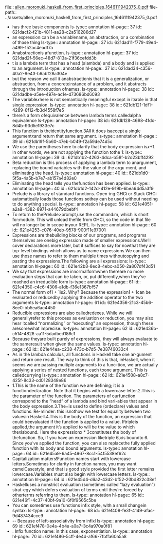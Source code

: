 file:: [allen_moronuki_haskell_from_first_principles_1646111942375_0.pdf](../assets/allen_moronuki_haskell_from_first_principles_1646111942375_0.pdf)
file-path:: ../assets/allen_moronuki_haskell_from_first_principles_1646111942375_0.pdf

- has three basic components
  ls-type:: annotation
  hl-page:: 37
  id:: 621dacf2-f21b-4811-aa28-c2a516286d27
- an expression can be a variablename, an abstraction, or a combination of those thing
  ls-type:: annotation
  hl-page:: 37
  id:: 621dad11-f779-49e4-a499-152ac4eadf7a
- Anabstractionis afunction.
  ls-type:: annotation
  hl-page:: 37
  id:: 621dad2f-56ec-48d7-813a-21f36cefdd3b
- t is a lambda term that has a head (alambda) and a body and is applied to an argument.
  ls-type:: annotation
  hl-page:: 37
  id:: 621dad34-c356-40a2-9e43-b6abf28a304e
- but the reason we call it anabstractionis that it is a generalization, or abstraction, from a concreteinstance of a problem, and it abstracts through the introduction ofnames.
  ls-type:: annotation
  hl-page:: 38
  id:: 621dadbe-a5ee-497e-ac1e-d73686bd6093
- The variable𝑥here is not semantically meaningful except in itsrole in that single expression. 
  ls-type:: annotation
  hl-page:: 38
  id:: 621db121-1df1-4289-8f12-fb3d4558f7e5
- there’s a form ofequivalence between lambda terms calledalpha equivalence
  ls-type:: annotation
  hl-page:: 38
  id:: 621db128-4698-41dc-8d4b-93d5e1933e7c
- This function is theidentityfunction.3All it does isaccept a single argument𝑥and return that same argument.
  ls-type:: annotation
  hl-page:: 39
  id:: 621db19f-5b60-47eb-b049-f2a59de74d5c
- We use the parentheses here to clarify that the body ex-pression is𝑥+1. In other words, we are not applying the function tothe 1:
  ls-type:: annotation
  hl-page:: 39
  id:: 621db1b2-4263-4dca-b58f-b2d23bff4292
- Beta reduction is this process of applying a lambda term to anargument, replacing the bound variables with the value of the argu-ment, and eliminating the head.
  ls-type:: annotation
  hl-page:: 40
  id:: 621db1d0-5f5a-4a5b-b7e7-ab157a4d82e0
- Eliminating the head tells you thefunction has been applied.
  ls-type:: annotation
  hl-page:: 40
  id:: 621db1d2-142d-412e-919b-6bea64d5a3f9
- Prelude is a library of standard functions. Open-ing GHCi or Stack GHCi automatically loads those functions sothey can be used without needing to do anything special.
  ls-type:: annotation
  hl-page:: 58
  id:: 621e4051-a2a8-4382-8971-a44679dbebf4
- To return to thePrelude>prompt,use the command:m, which is short for:module. This will unload thefile from GHCi, so the code in that file will no longer be in scope inyour REPL.
  ls-type:: annotation
  hl-page:: 60
  id:: 621e4253-c076-40eb-9578-900f11e97001
- Expressions are thebuilding blocks of our programs, and programs themselves are onebig expression made of smaller expressions.We’ll cover declarations more later, but it suffices to say for nowthat they are top-level bindings which allows us to name expressions.We can then use those names to refer to them multiple times withoutcopying and pasting the expressions.The following are all expressions:
  ls-type:: annotation
  hl-page:: 60
  id:: 621e42b8-8ec8-4ebc-a050-2a807df43d51
- We say that expressions are innormalformwhen thereare no more evaluation steps that can be taken, or, put differently,when they’ve reached an irreducible form
  ls-type:: annotation
  hl-page:: 61
  id:: 621e4350-c4c6-4306-a1db-f36e1367bf57
- The normal form of1 + 1is2. Why? Because the expression1 + 1can be evaluated or reducedby applying the addition operator to the two arguments
  ls-type:: annotation
  hl-page:: 61
  id:: 621e4356-21c3-45b6-8ee0-bb5ea6ac4450
- Reducible expressions are also calledredexes. While we will generallyrefer to this process as evaluation or reduction, you may also hear itcalled “normalizing” or “executing” an expression, though these aresomewhat imprecise.
  ls-type:: annotation
  hl-page:: 62
  id:: 621e436b-c514-4828-aa11-5dadbed186c1
- Because theyare built purely of expressions, they will always evaluate to the sameresult when given the same values.
  ls-type:: annotation
  hl-page:: 62
  id:: 621e44ea-c238-473c-b7d5-7e38746033c4
- As in the lambda calculus, all functions in Haskell take one ar-gument and return one result. The way to think of this is that, inHaskell, when it seems we are passing multiple arguments to a func-tion, we are actually applying a series of nested functions, each toone argument. This is calledcurrying
  ls-type:: annotation
  hl-page:: 62
  id:: 621e4508-a8c7-425f-8c33-cd0128348e86
- 1.This is the name of the function we are defining; it is a functiondeclaration. Note that it begins with a lowercase letter.2.This is the parameter of the function. The parameters of ourfunction correspond to the “head” of a lambda and bind vari-ables that appear in the body expression.3.The=is used to define (ordeclare) values and functions. Re-minder: this isnothow we test for equality between two valuesin Haskell.4.This is the body of the function, an expression that could beevaluated if the function is applied to a value. Iftripleis applied,the argument it’s applied to will be the value to which the𝑥isbound. Here the expressionx * 3constitutes the body of thefunction. So, if you have an expression liketriple 6,𝑥is boundto 6. Since you’ve applied the function, you can also replacethe fully applied function with its body and bound arguments.
  ls-type:: annotation
  hl-page:: 64
  id:: 621e45a9-6a45-4967-8cc1-54f5538ef62c
- Capitalization matters!Function names start with lowercase letters.Sometimes for clarity in function names, you may want camelCasestyle, and that is good style provided the first letter remains lowercase.Variables must also begin with lowercase letters.
  ls-type:: annotation
  hl-page:: 64
  id:: 621e45d4-d6a2-43d2-bf52-20bd822c08ef
- Haskelluses a nonstrict evaluation (sometimes called “lazy evaluation”) strat-egy which defers evaluation of terms until they’re forced by otherterms referring to them. 
  ls-type:: annotation
  hl-page:: 65
  id:: 621e46f1-4c37-40bf-9a10-6f0f9565c5be
- You can sometimes use functions infix style, with a small changein syntax:
  ls-type:: annotation
  hl-page:: 68
  id:: 621ef408-fe3f-4149-afac-9d487434cce9
- -- Because of left-associativity from infixl
  ls-type:: annotation
  hl-page:: 69
  id:: 621ef478-0e4a-4b4a-a0a7-3c4a970a0f81
- . Infix function name: in this case, exponentiation.
  ls-type:: annotation
  hl-page:: 70
  id:: 621ef486-5cff-4e4d-af66-7fbffa60a5a8
